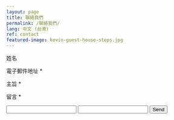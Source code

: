 ```yaml
---
layout: page
title: 聯絡我們
permalink: /聯絡我們/
lang: 中文 (台灣)
ref: contact
featured-image: kevin-guest-house-steps.jpg
---
```


姓名

電子郵件地址 *

主旨 *

留言 *


<form action="https://formspree.io/andrewbanchich@gmail.com"
      method="POST">
    <input type="text" name="name">
    <input type="email" name="_replyto">
    <input type="submit" value="Send">
</form>
